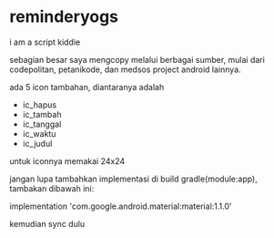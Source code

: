 # reminderyogs
i am a script kiddie

sebagian besar saya mengcopy melalui berbagai sumber, mulai dari codepolitan, petanikode, dan medsos project android lainnya.

ada 5 icon tambahan, diantaranya adalah
- ic_hapus
- ic_tambah
- ic_tanggal
- ic_waktu
- ic_judul

untuk iconnya memakai 24x24

jangan lupa tambahkan implementasi di build gradle(module:app), tambakan dibawah ini:

implementation 'com.google.android.material:material:1.1.0'

kemudian sync dulu
